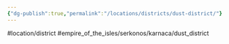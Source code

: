```yaml
---
{"dg-publish":true,"permalink":"/locations/districts/dust-district/"}
---
```


#location/district #empire_of_the_isles/serkonos/karnaca/dust_district